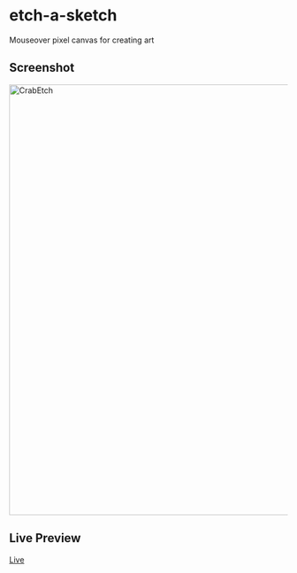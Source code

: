 # etch-a-sketch
Mouseover pixel canvas for creating art 

## Screenshot
<img width="778" alt="CrabEtch" src="https://github.com/user-attachments/assets/df9b0b8e-dd3d-4b6f-84bd-498d6992b871" />

## Live Preview
[Live](https://beingisbecoming.github.io/etch-a-sketch/)
